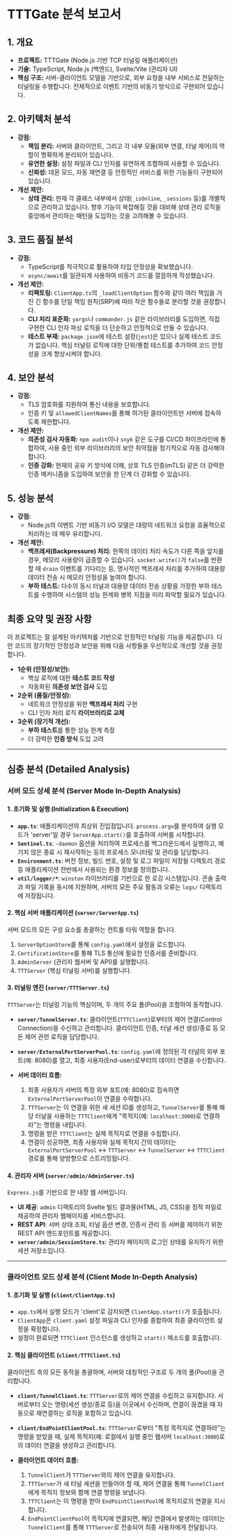 # TTTGate 분석 보고서

## 1. 개요
*   **프로젝트:** TTTGate (Node.js 기반 TCP 터널링 애플리케이션)
*   **기술:** TypeScript, Node.js (백엔드), Svelte/Vite (관리자 UI)
*   **핵심 구조:** 서버-클라이언트 모델을 기반으로, 외부 요청을 내부 서비스로 전달하는 터널링을 수행합니다. 전체적으로 이벤트 기반의 비동기 방식으로 구현되어 있습니다.

## 2. 아키텍처 분석
*   **강점:**
    *   **책임 분리:** 서버와 클라이언트, 그리고 각 내부 모듈(외부 연결, 터널 제어)의 역할이 명확하게 분리되어 있습니다.
    *   **유연한 설정:** 설정 파일과 CLI 인자를 유연하게 조합하여 사용할 수 있습니다.
    *   **신뢰성:** 데몬 모드, 자동 재연결 등 안정적인 서비스를 위한 기능들이 구현되어 있습니다.
*   **개선 제안:**
    *   **상태 관리:** 현재 각 클래스 내부에서 상태(`_isOnline`, `_sessions` 등)를 개별적으로 관리하고 있습니다. 향후 기능이 복잡해질 것을 대비해 상태 관리 로직을 중앙에서 관리하는 패턴을 도입하는 것을 고려해볼 수 있습니다.

## 3. 코드 품질 분석
*   **강점:**
    *   TypeScript를 적극적으로 활용하여 타입 안정성을 확보했습니다.
    *   `async/await`를 일관되게 사용하여 비동기 코드를 깔끔하게 작성했습니다.
*   **개선 제안:**
    *   **리팩토링:** `ClientApp.ts`의 `_loadClientOption` 함수와 같이 여러 책임을 가진 긴 함수를 단일 책임 원칙(SRP)에 따라 작은 함수들로 분리할 것을 권장합니다.
    *   **CLI 처리 표준화:** `yargs`나 `commander.js` 같은 라이브러리를 도입하면, 직접 구현한 CLI 인자 파싱 로직을 더 단순하고 안정적으로 만들 수 있습니다.
    *   **테스트 부재:** `package.json`에 테스트 설정(`jest`)은 있으나 실제 테스트 코드가 없습니다. 핵심 터널링 로직에 대한 단위/통합 테스트를 추가하여 코드 안정성을 크게 향상시켜야 합니다.

## 4. 보안 분석
*   **강점:**
    *   TLS 암호화를 지원하여 통신 내용을 보호합니다.
    *   인증 키 및 `allowedClientNames`를 통해 허가된 클라이언트만 서버에 접속하도록 제한합니다.
*   **개선 제안:**
    *   **의존성 검사 자동화:** `npm audit`이나 `snyk` 같은 도구를 CI/CD 파이프라인에 통합하여, 사용 중인 외부 라이브러리의 보안 취약점을 정기적으로 자동 검사해야 합니다.
    *   **인증 강화:** 현재의 공유 키 방식에 더해, 상호 TLS 인증(mTLS) 같은 더 강력한 인증 메커니즘을 도입하여 보안을 한 단계 더 강화할 수 있습니다.

## 5. 성능 분석
*   **강점:**
    *   Node.js의 이벤트 기반 비동기 I/O 모델은 대량의 네트워크 요청을 효율적으로 처리하는 데 매우 유리합니다.
*   **개선 제안:**
    *   **백프레셔(Backpressure) 처리:** 한쪽의 데이터 처리 속도가 다른 쪽을 앞지를 경우, 메모리 사용량이 급증할 수 있습니다. `socket.write()`가 `false`를 반환할 때 `drain` 이벤트를 기다리는 등, 명시적인 백프레셔 처리를 추가하여 대용량 데이터 전송 시 메모리 안정성을 높여야 합니다.
    *   **부하 테스트:** 다수의 동시 터널과 대용량 데이터 전송 상황을 가정한 부하 테스트를 수행하여 시스템의 성능 한계와 병목 지점을 미리 파악할 필요가 있습니다.

## 최종 요약 및 권장 사항
이 프로젝트는 잘 설계된 아키텍처를 기반으로 안정적인 터널링 기능을 제공합니다. 다만 코드의 장기적인 안정성과 보안을 위해 다음 사항들을 우선적으로 개선할 것을 권장합니다.

*   **1순위 (안정성/보안):**
    *   핵심 로직에 대한 **테스트 코드 작성**
    *   자동화된 **의존성 보안 검사** 도입
*   **2순위 (품질/안정성):**
    *   네트워크 안정성을 위한 **백프레셔 처리** 구현
    *   CLI 인자 처리 로직 **라이브러리로 교체**
*   **3순위 (장기적 개선):**
    *   **부하 테스트**를 통한 성능 한계 측정
    *   더 강력한 **인증 방식** 도입 고려

---

## 심층 분석 (Detailed Analysis)

### 서버 모드 상세 분석 (Server Mode In-Depth Analysis)

#### 1. 초기화 및 실행 (Initialization & Execution)
*   **`app.ts`**: 애플리케이션의 최상위 진입점입니다. `process.argv`를 분석하여 실행 모드가 'server'일 경우 `ServerApp.start()`를 호출하여 서버를 시작합니다.
*   **`Sentinel.ts`**: `-daemon` 옵션을 처리하여 프로세스를 백그라운드에서 실행하고, 예기치 않은 종료 시 재시작하는 등의 프로세스 모니터링 및 관리를 담당합니다.
*   **`Environment.ts`**: 버전 정보, 빌드 번호, 설정 및 로그 파일이 저장될 디렉토리 경로 등 애플리케이션 전반에서 사용되는 환경 정보를 정의합니다.
*   **`util/logger/*`**: `winston` 라이브러리를 기반으로 한 로깅 시스템입니다. 콘솔 출력과 파일 기록을 동시에 지원하며, 서버의 모든 주요 활동과 오류는 `logs/` 디렉토리에 저장됩니다.

#### 2. 핵심 서버 애플리케이션 (`server/ServerApp.ts`)
서버 모드의 모든 구성 요소를 총괄하는 컨트롤 타워 역할을 합니다.
1.  `ServerOptionStore`를 통해 `config.yaml`에서 설정을 로드합니다.
2.  `CertificationStore`를 통해 TLS 통신에 필요한 인증서를 준비합니다.
3.  `AdminServer` (관리자 웹서버 및 API)를 실행합니다.
4.  `TTTServer` (핵심 터널링 서버)를 실행합니다.

#### 3. 터널링 엔진 (`server/TTTServer.ts`)
`TTTServer`는 터널링 기능의 핵심이며, 두 개의 주요 풀(Pool)을 조합하여 동작합니다.
*   **`server/TunnelServer.ts`**: 클라이언트(`TTTClient`)로부터의 제어 연결(Control Connection)을 수신하고 관리합니다. 클라이언트 인증, 터널 세션 생성/종료 등 모든 제어 관련 로직을 담당합니다.
*   **`server/ExternalPortServerPool.ts`**: `config.yaml`에 정의된 각 터널의 외부 포트(예: 8080)를 열고, 최종 사용자(End-user)로부터의 데이터 연결을 수신합니다.

*   **서버 데이터 흐름:**
    1.  최종 사용자가 서버의 특정 외부 포트(예: 8080)로 접속하면 `ExternalPortServerPool`이 연결을 수락합니다.
    2.  `TTTServer`는 이 연결을 위한 새 세션 ID를 생성하고, `TunnelServer`를 통해 해당 터널을 사용하는 `TTTClient`에게 "목적지(예: `localhost:3000`)로 연결하라"는 명령을 내립니다.
    3.  명령을 받은 `TTTClient`는 실제 목적지로 연결을 수립합니다.
    4.  연결이 성공하면, 최종 사용자와 실제 목적지 간의 데이터는 `ExternalPortServerPool` ↔ `TTTServer` ↔ `TunnelServer` ↔ `TTTClient` 경로를 통해 양방향으로 스트리밍됩니다.

#### 4. 관리자 서버 (`server/admin/AdminServer.ts`)
`Express.js`를 기반으로 한 내장 웹 서버입니다.
*   **UI 제공**: `admin` 디렉토리의 Svelte 빌드 결과물(HTML, JS, CSS)을 정적 파일로 제공하여 관리자 웹페이지를 서비스합니다.
*   **REST API**: 서버 상태 조회, 터널 옵션 변경, 인증서 관리 등 서버를 제어하기 위한 REST API 엔드포인트를 제공합니다.
*   **`server/admin/SessionStore.ts`**: 관리자 페이지의 로그인 상태를 유지하기 위한 세션 저장소입니다.

---

### 클라이언트 모드 상세 분석 (Client Mode In-Depth Analysis)

#### 1. 초기화 및 실행 (`client/ClientApp.ts`)
*   `app.ts`에서 실행 모드가 'client'로 감지되면 `ClientApp.start()`가 호출됩니다.
*   `ClientApp`은 `client.yaml` 설정 파일과 CLI 인자를 종합하여 최종 클라이언트 설정을 확정합니다.
*   설정이 완료되면 `TTTClient` 인스턴스를 생성하고 `start()` 메소드를 호출합니다.

#### 2. 핵심 클라이언트 (`client/TTTClient.ts`)
클라이언트 측의 모든 동작을 총괄하며, 서버와 대칭적인 구조로 두 개의 풀(Pool)을 관리합니다.
*   **`client/TunnelClient.ts`**: `TTTServer`로의 제어 연결을 수립하고 유지합니다. 서버로부터 오는 명령(세션 생성/종료 등)을 이곳에서 수신하며, 연결이 끊겼을 때 자동으로 재연결하는 로직을 포함하고 있습니다.
*   **`client/EndPointClientPool.ts`**: `TTTServer`로부터 "특정 목적지로 연결하라"는 명령을 받았을 때, 실제 목적지(예: 로컬에서 실행 중인 웹서버 `localhost:3000`)로의 데이터 연결을 생성하고 관리합니다.

*   **클라이언트 데이터 흐름:**
    1.  `TunnelClient`가 `TTTServer`와의 제어 연결을 유지합니다.
    2.  `TTTServer`가 새 터널 세션을 만들어야 할 때, 제어 연결을 통해 `TunnelClient`에게 목적지 정보와 함께 연결 명령을 보냅니다.
    3.  `TTTClient`는 이 명령을 받아 `EndPointClientPool`에 목적지로의 연결을 지시합니다.
    4.  `EndPointClientPool`이 목적지에 연결되면, 해당 연결에서 발생하는 데이터는 `TunnelClient`를 통해 `TTTServer`로 전송되어 최종 사용자에게 전달됩니다.